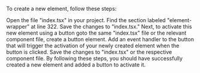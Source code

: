 To create a new element, follow these steps:

Open the file "index.tsx" in your project.
Find the section labeled "element-wrapper" at line 322.
Save the changes to "index.tsx."
Next, to activate this new element using a button goto the same "index.tsx" file or the relevant component file, create a button element.
Add an event handler to the button that will trigger the activation of your newly created element when the button is clicked.
Save the changes to "index.tsx" or the respective component file.
By following these steps, you should have successfully created a new element and added a button to activate it.
